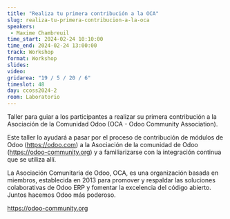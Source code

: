 ```yaml
---
title: "Realiza tu primera contribución a la OCA"
slug: realiza-tu-primera-contribucion-a-la-oca
speakers:
 - Maxime Chambreuil
time_start: 2024-02-24 10:10:00
time_end: 2024-02-24 13:00:00
track: Workshop
format: Workshop
slides: 
video: 
gridarea: "19 / 5 / 20 / 6"
timeslot: 48
day: ccoss2024-2
room: Laboratorio
---
```


Taller para guiar a los participantes a realizar su primera contribución a la Asociación de la Comunidad Odoo (OCA - Odoo Community Association). 
 
Este taller lo ayudará a pasar por el proceso de contribución de módulos de Odoo (https://odoo.com) a la Asociación de la comunidad de Odoo (https://odoo-community.org) y a familiarizarse con la integración continua que se utiliza allí.
 
La Asociación Comunitaria de Odoo, OCA, es una organización basada en miembros, establecida en 2013 para promover y respaldar las soluciones colaborativas de Odoo ERP y fomentar la excelencia del código abierto. Juntos hacemos Odoo más poderoso.
 
https://odoo-community.org